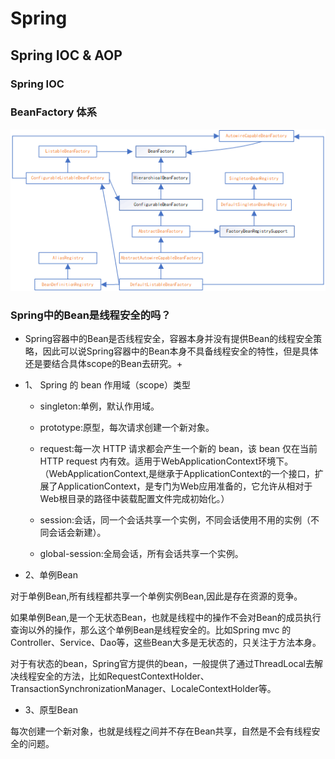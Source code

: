 # Spring

## Spring IOC & AOP 


### Spring IOC 

### BeanFactory 体系
![BeanFactory 体系](https://github.com/Teahel/JavaLine/blob/main/image/beanfactory.png)


### Spring中的Bean是线程安全的吗？

* Spring容器中的Bean是否线程安全，容器本身并没有提供Bean的线程安全策略，因此可以说Spring容器中的Bean本身不具备线程安全的特性，但是具体还是要结合具体scope的Bean去研究。+

* 1、 Spring 的 bean 作用域（scope）类型

   * singleton:单例，默认作用域。

   * prototype:原型，每次请求创建一个新对象。

   * request:每一次 HTTP 请求都会产生一个新的 bean，该 bean 仅在当前 HTTP request 内有效。适用于WebApplicationContext环境下。
  （WebApplicationContext,是继承于ApplicationContext的一个接口，扩展了ApplicationContext，是专门为Web应用准备的，它允许从相对于Web根目录的路径中装载配置文件完成初始化。）

   * session:会话，同一个会话共享一个实例，不同会话使用不用的实例（不同会话会新建）。

   * global-session:全局会话，所有会话共享一个实例。

*  2、单例Bean

对于单例Bean,所有线程都共享一个单例实例Bean,因此是存在资源的竞争。

如果单例Bean,是一个无状态Bean，也就是线程中的操作不会对Bean的成员执行查询以外的操作，那么这个单例Bean是线程安全的。比如Spring mvc 的 Controller、Service、Dao等，这些Bean大多是无状态的，只关注于方法本身。

对于有状态的bean，Spring官方提供的bean，一般提供了通过ThreadLocal去解决线程安全的方法，比如RequestContextHolder、TransactionSynchronizationManager、LocaleContextHolder等。

* 3、原型Bean

每次创建一个新对象，也就是线程之间并不存在Bean共享，自然是不会有线程安全的问题。


